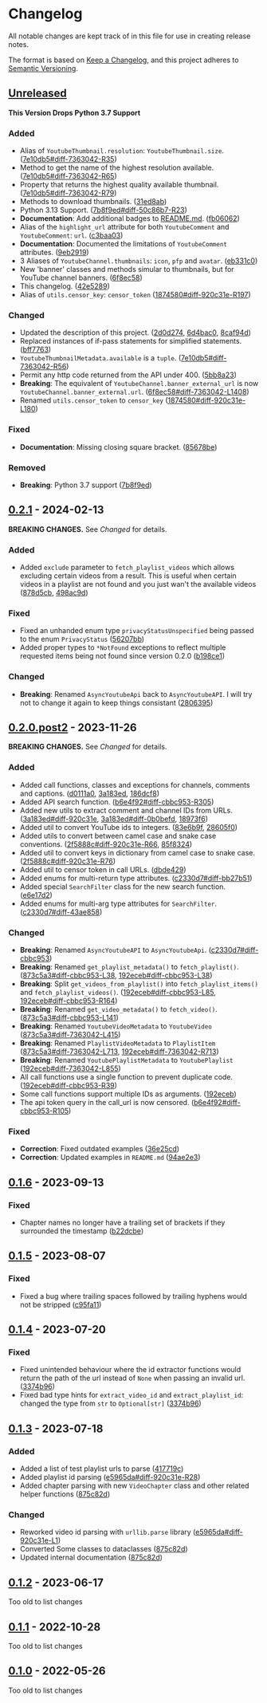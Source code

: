# Changelog

All notable changes are kept track of in this file for use in creating release notes.

The format is based on [Keep a Changelog](https://keepachangelog.com/en/1.1.0/),
and this project adheres to [Semantic Versioning](https://semver.org/spec/v2.0.0.html).

## [Unreleased]

**This Version Drops Python 3.7 Support**

### Added

- Alias of `YoutubeThumbnail.resolution`: `YoutubeThumbnail.size`.
([7e10db5#diff-7363042-R35](https://github.com/Revnoplex/ayt-api/commit/7e10db574dab18f977aa41ba80c9a4080c67e1ea#diff-7363042fe6cc65ba3e9f2acdac65360c72c53676f992cc7195e04a9204da5834R35))
- Method to get the name of the highest resolution available.
([7e10db5#diff-7363042-R65](https://github.com/Revnoplex/ayt-api/commit/7e10db574dab18f977aa41ba80c9a4080c67e1ea#diff-7363042fe6cc65ba3e9f2acdac65360c72c53676f992cc7195e04a9204da5834R65))
- Property that returns the highest quality available thumbnail.
([7e10db5#diff-7363042-R79](https://github.com/Revnoplex/ayt-api/commit/7e10db574dab18f977aa41ba80c9a4080c67e1ea#diff-7363042fe6cc65ba3e9f2acdac65360c72c53676f992cc7195e04a9204da5834R79))
- Methods to download thumbnails.
([31ed8ab](https://github.com/Revnoplex/ayt-api/commit/31ed8abdf3415b8177b66f75c9067be38f93f4a4))
- Python 3.13 Support.
([7b8f9ed#diff-50c86b7-R23](https://github.com/Revnoplex/ayt-api/commit/7b8f9eddc12e05365a73c5638d8efb5a7007d6a2#diff-50c86b7ed8ac2cf95bd48334961bf0530cdc77b5a56f852c5c61b89d735fd711R23))
- **Documentation**: Add additional badges to [README.md](README.md).
([fb06062](https://github.com/Revnoplex/ayt-api/commit/fb060623b20d74767059ef3153e18ff72ba74011))
- Alias of the `highlight_url` attribute for both `YoutubeComment` and `YoutubeComment`: `url`.
([c3baa03](https://github.com/Revnoplex/ayt-api/commit/c3baa03abdd4a021a4bb42da4252f92c1438b1df))
- **Documentation**: Documented the limitations of `YoutubeComment` attributes. 
([9eb2919](https://github.com/Revnoplex/ayt-api/commit/9eb2919d327090c640d79336864ac9cb2d851005))
- 3 Aliases of `YoutubeChannel.thumbnails`: `icon`, `pfp` and `avatar`. 
([eb331c0](https://github.com/Revnoplex/ayt-api/commit/eb331c060639ea667de7985e410c699a908fa2e6))
- New 'banner' classes and methods simular to thumbnails, but for YouTube channel banners.
([6f8ec58](https://github.com/Revnoplex/ayt-api/commit/6f8ec58d4e46c45d2256ada7fb141e15870e4347))
- This changelog. ([42e5289](https://github.com/Revnoplex/ayt-api/commit/42e5289b6b968926644807c2d69062fb889ef465))
- Alias of `utils.censor_key`: `censor_token`
([1874580#diff-920c31e-R197](https://github.com/Revnoplex/ayt-api/commit/1874580a085429f8533742acefd1b4ca4aac20bb#diff-920c31e8df6efd41a120b70811f3494522b1587fe3bd4cc389823cb5b004e407R197))

### Changed

- Updated the description of this project.
([2d0d274](https://github.com/Revnoplex/ayt-api/commit/2d0d27421f770fb9242f1f03626160d0b4399973), 
[6d4bac0](https://github.com/Revnoplex/ayt-api/commit/6d4bac01f7c61524615c34d78da820c2e7a2a646), 
[8caf94d](https://github.com/Revnoplex/ayt-api/commit/8caf94d58734912ce8e096b8ded5083c538e4545))
- Replaced instances of if-pass statements for simplified statements.
([bff7763](https://github.com/Revnoplex/ayt-api/commit/bff77633fbc2b12814045a08ba59674b0ca7be4e))
- `YoutubeThumbnailMetadata.available` is a `tuple`.
([7e10db5#diff-7363042-R56](https://github.com/Revnoplex/ayt-api/commit/7e10db574dab18f977aa41ba80c9a4080c67e1ea#diff-7363042fe6cc65ba3e9f2acdac65360c72c53676f992cc7195e04a9204da5834R56))
- Permit any http code returned from the API under 400. 
([5bb8a23](https://github.com/Revnoplex/ayt-api/commit/5bb8a23f8e09268828a8fd20e46fe57d3285861e))
- **Breaking**: The equivalent of `YoutubeChannel.banner_external_url` is now `YoutubeChannel.banner_external.url`.
([6f8ec58#diff-7363042-L1408](https://github.com/Revnoplex/ayt-api/commit/6f8ec58d4e46c45d2256ada7fb141e15870e4347#diff-7363042fe6cc65ba3e9f2acdac65360c72c53676f992cc7195e04a9204da5834L1408))
- Renamed `utils.censor_token` to `censor_key`
([1874580#diff-920c31e-L180](https://github.com/Revnoplex/ayt-api/commit/1874580a085429f8533742acefd1b4ca4aac20bb#diff-920c31e8df6efd41a120b70811f3494522b1587fe3bd4cc389823cb5b004e407L180))

### Fixed

- **Documentation**: Missing closing square bracket. 
([85678be](https://github.com/Revnoplex/ayt-api/commit/85678be945266008b0c7007725b3bb748622f13d))

### Removed

- **Breaking**: Python 3.7 support
([7b8f9ed](https://github.com/Revnoplex/ayt-api/commit/7b8f9eddc12e05365a73c5638d8efb5a7007d6a2))


## [0.2.1] - 2024-02-13

**BREAKING CHANGES.** See *Changed* for details.

### Added

- Added `exclude` parameter to `fetch_playlist_videos` which allows excluding certain videos from a result. 
This is useful when certain videos in a playlist are not found and you just wan't the available videos 
([878d5cb](https://github.com/Revnoplex/ayt-api/commit/878d5cbcb82b4e56cffaa341782c5a13c29392a3), 
[498ac9d](https://github.com/Revnoplex/ayt-api/commit/498ac9dd18ef814f7e6b98b8b47c638d2fae7dd2))

### Fixed

- Fixed an unhanded enum type `privacyStatusUnspecified` being passed to the enum `PrivacyStatus` 
([56207bb](https://github.com/Revnoplex/ayt-api/commit/56207bb0e967f0609190268ae248fe018e610aa9))
- Added proper types to `*NotFound` exceptions to reflect multiple requested items being not found since version 0.2.0
([b198ce1](https://github.com/Revnoplex/ayt-api/commit/b198ce1e399cfc87c4d8330950e953f3ccff230c))

### Changed

- **Breaking**: Renamed `AsyncYoutubeApi` back to `AsyncYoutubeAPI`. I will try not to change it again to 
keep things consistant ([2806395](https://github.com/Revnoplex/ayt-api/commit/2806395b6cbf69274e30ab776707517ef99fd544))

## [0.2.0.post2] - 2023-11-26

**BREAKING CHANGES.** See *Changed* for details.

### Added

- Added call functions, classes and exceptions for channels, comments and captions. 
([d0111a0](https://github.com/Revnoplex/ayt-api/commit/d0111a00ef4f201d4d8ba66598e52119f20309e4), 
[3a183ed](https://github.com/Revnoplex/ayt-api/commit/3a183edc389b9caebb4c22abfb174b1cb2a9158b), 
[186dcf8](https://github.com/Revnoplex/ayt-api/commit/186dcf8993273e36687d6cd99c08e9202389e752))
- Added API search function. 
([b6e4f92#diff-cbbc953-R305](https://github.com/Revnoplex/ayt-api/commit/b6e4f923699fd53e83604f4ec3ea8230c2b39eea#diff-cbbc9533070ebb35c5c5d3abc0167a4019be28b3906a0fa2ff36eba0f64b01f1R305))
- Added new utils to extract comment and channel IDs from URLs. 
([3a183ed#diff-920c31e](https://github.com/Revnoplex/ayt-api/commit/3a183edc389b9caebb4c22abfb174b1cb2a9158b#diff-920c31e8df6efd41a120b70811f3494522b1587fe3bd4cc389823cb5b004e407R48), 
[3a183ed#diff-0b0befd](https://github.com/Revnoplex/ayt-api/commit/3a183edc389b9caebb4c22abfb174b1cb2a9158b#diff-0b0befde3d2ae16c69bc3720a35e6e9e32990954abd211a7ee90c783f5972d66), 
[18973f6](https://github.com/Revnoplex/ayt-api/commit/18973f6aaae0f3f53cee3833af931bcf2fedd927))
- Added util to convert YouTube ids to integers. 
([83e6b9f](https://github.com/Revnoplex/ayt-api/commit/83e6b9f7eb63e6e217628f86df32665f7b0cfcd9),
[28605f0](https://github.com/Revnoplex/ayt-api/commit/28605f0c1d1f2cb5255e3fd2231f1e14783b0df7))
- Added utils to convert between camel case and snake case conventions. 
([2f5888c#diff-920c31e-R66](https://github.com/Revnoplex/ayt-api/commit/2f5888cb2dc89264930e025516969b3b7bb786a7#diff-920c31e8df6efd41a120b70811f3494522b1587fe3bd4cc389823cb5b004e407R66),
[85f8324](https://github.com/Revnoplex/ayt-api/commit/85f83248182de34ad670d00a41b4462fe18a5a0d))
- Added util to convert keys in dictionary from camel case to snake case. 
([2f5888c#diff-920c31e-R76](https://github.com/Revnoplex/ayt-api/commit/2f5888cb2dc89264930e025516969b3b7bb786a7#diff-920c31e8df6efd41a120b70811f3494522b1587fe3bd4cc389823cb5b004e407R76))
- Added util to censor token in call URLs. 
([dbde429](https://github.com/Revnoplex/ayt-api/commit/dbde4291ede6bd94555a96ba9781f1db5f2fa53a))
- Added enums for multi-return type attributes. 
([c2330d7#diff-bb27b51](https://github.com/Revnoplex/ayt-api/commit/c2330d7390bdca2d5a1890b428eab25db6dc5c05#diff-bb27b5198906dc8e1c04883def234a5863bba538bf4e28016ca200067960a515))
- Added special `SearchFilter` class for the new search function.
([e6e17d2](https://github.com/Revnoplex/ayt-api/commit/e6e17d21bbc956c9f609109a133e34797c2c030a))
- Added enums for multi-arg type attributes for `SearchFilter`. 
([c2330d7#diff-43ae858](https://github.com/Revnoplex/ayt-api/commit/c2330d7390bdca2d5a1890b428eab25db6dc5c05#diff-43ae858b4a3061ab4b2fd78482b49debf32f5eeaf711ec7abd33afe06fb6f742))

### Changed

- **Breaking**: Renamed `AsyncYoutubeAPI` to `AsyncYoutubeApi`. 
([c2330d7#diff-cbbc953](https://github.com/Revnoplex/ayt-api/commit/c2330d7390bdca2d5a1890b428eab25db6dc5c05#diff-cbbc9533070ebb35c5c5d3abc0167a4019be28b3906a0fa2ff36eba0f64b01f1L15))
- **Breaking**: Renamed `get_playlist_metadata()` to `fetch_playlist()`.
([873c5a3#diff-cbbc953-L38](https://github.com/Revnoplex/ayt-api/commit/873c5a3432100103527e4da88b4866e2dc1f7dd0#diff-cbbc9533070ebb35c5c5d3abc0167a4019be28b3906a0fa2ff36eba0f64b01f1L38),
[192eceb#diff-cbbc953-L38](https://github.com/Revnoplex/ayt-api/commit/192eceb68cf78d3053a44bd69991699d77a3fbcd#diff-cbbc9533070ebb35c5c5d3abc0167a4019be28b3906a0fa2ff36eba0f64b01f1L38))
- **Breaking**: Split `get_videos_from_playlist()` into `fetch_playlist_items()` and `fetch_playlist_videos()`. 
([192eceb#diff-cbbc953-L85](https://github.com/Revnoplex/ayt-api/commit/192eceb68cf78d3053a44bd69991699d77a3fbcd#diff-cbbc9533070ebb35c5c5d3abc0167a4019be28b3906a0fa2ff36eba0f64b01f1L85),
[192eceb#diff-cbbc953-R164](https://github.com/Revnoplex/ayt-api/commit/192eceb68cf78d3053a44bd69991699d77a3fbcd#diff-cbbc9533070ebb35c5c5d3abc0167a4019be28b3906a0fa2ff36eba0f64b01f1R164))
- **Breaking**: Renamed `get_video_metadata()` to `fetch_video()`.
([873c5a3#diff-cbbc953-L141](https://github.com/Revnoplex/ayt-api/commit/873c5a3432100103527e4da88b4866e2dc1f7dd0#diff-cbbc9533070ebb35c5c5d3abc0167a4019be28b3906a0fa2ff36eba0f64b01f1L141))
- **Breaking**: Renamed `YoutubeVideoMetadata` to `YoutubeVideo` 
([873c5a3#diff-7363042-L415](https://github.com/Revnoplex/ayt-api/commit/873c5a3432100103527e4da88b4866e2dc1f7dd0#diff-7363042fe6cc65ba3e9f2acdac65360c72c53676f992cc7195e04a9204da5834L415))
- **Breaking**: Renamed `PlaylistVideoMetadata` to `PlaylistItem` 
([873c5a3#diff-7363042-L713](https://github.com/Revnoplex/ayt-api/commit/873c5a3432100103527e4da88b4866e2dc1f7dd0#diff-7363042fe6cc65ba3e9f2acdac65360c72c53676f992cc7195e04a9204da5834L713),
[192eceb#diff-7363042-R713](https://github.com/Revnoplex/ayt-api/commit/192eceb68cf78d3053a44bd69991699d77a3fbcd#diff-7363042fe6cc65ba3e9f2acdac65360c72c53676f992cc7195e04a9204da5834R713))
- **Breaking**: Renamed `YoutubePlaylistMetadata` to `YoutubePlaylist` 
([192eceb#diff-7363042-L855](https://github.com/Revnoplex/ayt-api/commit/192eceb68cf78d3053a44bd69991699d77a3fbcd#diff-7363042fe6cc65ba3e9f2acdac65360c72c53676f992cc7195e04a9204da5834L855))
- All call functions use a single function to prevent duplicate code. 
([192eceb#diff-cbbc953-R39](https://github.com/Revnoplex/ayt-api/commit/192eceb68cf78d3053a44bd69991699d77a3fbcd#diff-cbbc9533070ebb35c5c5d3abc0167a4019be28b3906a0fa2ff36eba0f64b01f1R39))
- Some call functions support multiple IDs as arguments. 
([192eceb](https://github.com/Revnoplex/ayt-api/commit/192eceb68cf78d3053a44bd69991699d77a3fbcd))
- The api token query in the call_url is now censored. 
([b6e4f92#diff-cbbc953-R105](https://github.com/Revnoplex/ayt-api/commit/b6e4f923699fd53e83604f4ec3ea8230c2b39eea#diff-cbbc9533070ebb35c5c5d3abc0167a4019be28b3906a0fa2ff36eba0f64b01f1R105))

### Fixed

- **Correction**: Fixed outdated examples 
([36e25cd](https://github.com/Revnoplex/ayt-api/commit/36e25cd00249957c408874e68d9b0d91a754c4f0))
- **Correction**: Updated examples in `README.md` 
([94ae2e3](https://github.com/Revnoplex/ayt-api/commit/94ae2e371b14a21bd3bf5e27e2967fd4a17342c6))

## [0.1.6] - 2023-09-13

### Fixed

- Chapter names no longer have a trailing set of brackets if they surrounded the timestamp
([b22dcbe](https://github.com/Revnoplex/ayt-api/commit/b22dcbe67d66991317eb4fde5bd2b584ba2c9938))

## [0.1.5] - 2023-08-07

### Fixed

- Fixed a bug where trailing spaces followed by trailing hyphens would not be stripped 
([c95fa11](https://github.com/Revnoplex/ayt-api/commit/c95fa11c3be619da3b260ccad6d27721bae29cb1))

## [0.1.4] - 2023-07-20

### Fixed

- Fixed unintended behaviour where the id extractor functions would return the path of the url instead of `None` when passing an invalid url. 
([3374b96](https://github.com/Revnoplex/ayt-api/commit/3374b96d1b8ec6ece007a442990783007d35c4db))
- Fixed bad type hints for `extract_video_id` and `extract_playlist_id`: changed the type from `str` to `Optional[str]`
([3374b96](https://github.com/Revnoplex/ayt-api/commit/3374b96d1b8ec6ece007a442990783007d35c4db))

## [0.1.3] - 2023-07-18

### Added

- Added a list of test playlist urls to parse
([417719c](https://github.com/Revnoplex/ayt-api/commit/417719c8b6bfe31356d69700ce74e8bb8849c530))
- Added playlist id parsing
([e5965da#diff-920c31e-R28](https://github.com/Revnoplex/ayt-api/commit/e5965da29c4d0bc0178220f24a98da9f7b57d61f#diff-920c31e8df6efd41a120b70811f3494522b1587fe3bd4cc389823cb5b004e407R28))
- Added chapter parsing with new `VideoChapter` class and other related helper functions 
([875c82d](https://github.com/Revnoplex/ayt-api/commit/875c82dbfcbf37ed33aa2bdea8fbf8d79151fe0d))

### Changed

- Reworked video id parsing with `urllib.parse` library
([e5965da#diff-920c31e-L1](https://github.com/Revnoplex/ayt-api/commit/e5965da29c4d0bc0178220f24a98da9f7b57d61f#diff-920c31e8df6efd41a120b70811f3494522b1587fe3bd4cc389823cb5b004e407L1))
- Converted Some classes to dataclasses
([875c82d](https://github.com/Revnoplex/ayt-api/commit/875c82dbfcbf37ed33aa2bdea8fbf8d79151fe0d))
- Updated internal documentation
([875c82d](https://github.com/Revnoplex/ayt-api/commit/875c82dbfcbf37ed33aa2bdea8fbf8d79151fe0d))

## [0.1.2] - 2023-06-17

Too old to list changes

## [0.1.1] - 2022-10-28

Too old to list changes

## [0.1.0] - 2022-05-26

Too old to list changes

[unreleased]: https://github.com/Revnoplex/ayt-api/compare/v0.2.1...main
[0.2.1]: https://github.com/Revnoplex/ayt-api/compare/v0.2.0.post2...v0.2.1
[0.2.0.post2]: https://github.com/Revnoplex/ayt-api/compare/v0.1.6...v0.2.0.post2
[0.1.6]: https://github.com/Revnoplex/ayt-api/compare/v0.1.5...v0.1.6
[0.1.5]: https://github.com/Revnoplex/ayt-api/compare/v0.1.4...v0.1.5
[0.1.4]: https://github.com/Revnoplex/ayt-api/compare/v0.1.3...v0.1.4
[0.1.3]: https://github.com/Revnoplex/ayt-api/compare/v0.1.2...v0.1.3
[0.1.2]: https://github.com/Revnoplex/ayt-api/compare/v0.1.1...v0.1.2
[0.1.1]: https://github.com/Revnoplex/ayt-api/compare/v0.1.0...v0.1.1
[0.1.0]: https://github.com/Revnoplex/ayt-api/commits/v0.1.0